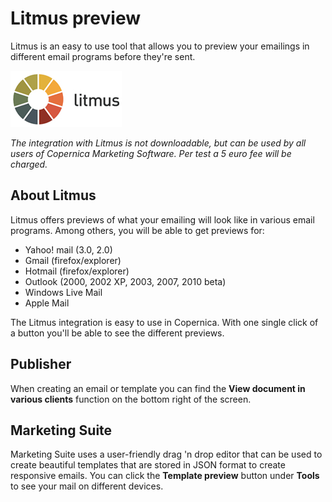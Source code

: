 # Litmus preview

Litmus is an easy to use tool that allows you to preview your emailings
in different email programs before they're sent.

![litmus logo](../images/litmus-logo.png)

*The integration with Litmus is not downloadable, but can be used by all
users of Copernica Marketing Software. Per test a 5 euro fee will be
charged.*

## About Litmus

Litmus offers previews of what your emailing will look like in various
email programs. Among others, you will be able to get previews for:

-   Yahoo! mail (3.0, 2.0)
-   Gmail (firefox/explorer)
-   Hotmail (firefox/explorer)
-   Outlook (2000, 2002 XP, 2003, 2007, 2010 beta)
-   Windows Live Mail
-   Apple Mail

The Litmus integration is easy to use in Copernica. With one single
click of a button you'll be able to see the different previews.

## Publisher

When creating an email or template you can find the **View document in 
various clients** function on the bottom right of the screen.

## Marketing Suite

Marketing Suite uses a user-friendly drag 'n drop editor that can be 
used to create beautiful templates that are stored in JSON format to create 
responsive emails. You can click the 
**Template preview** button under **Tools** to see your mail on different 
devices. 
